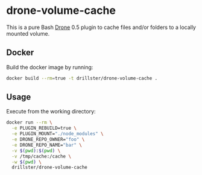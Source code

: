 # drone-volume-cache
This is a pure Bash [Drone](https://github.com/drone/drone) 0.5 plugin to cache files and/or folders to a locally mounted volume.

## Docker
Build the docker image by running:

```bash
docker build --rm=true -t drillster/drone-volume-cache .
```

## Usage
Execute from the working directory:

```bash
docker run --rm \
  -e PLUGIN_REBUILD=true \
  -e PLUGIN_MOUNT="./node_modules" \
  -e DRONE_REPO_OWNER="foo" \
  -e DRONE_REPO_NAME="bar" \
  -v $(pwd):$(pwd) \
  -v /tmp/cache:/cache \
  -w $(pwd) \
  drillster/drone-volume-cache
```
